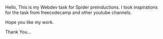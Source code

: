 Hello,
This is my Webdev task for Spider preinductions.
I took inspirations for the task from freecodecamp and other youtube channels.

Hope you like my work.

Thank You...
